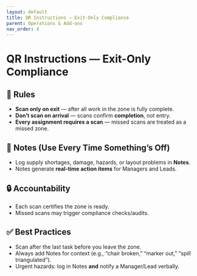 ```yaml
---
layout: default
title: QR Instructions — Exit-Only Compliance
parent: Operations & Add-ons
nav_order: 4
---
```


# QR Instructions — Exit-Only Compliance

## 📱 Rules
- **Scan only on exit** — after all work in the zone is fully complete.  
- **Don’t scan on arrival** — scans confirm **completion**, not entry.  
- **Every assignment requires a scan** — missed scans are treated as a missed zone.

## 📝 Notes (Use Every Time Something’s Off)
- Log supply shortages, damage, hazards, or layout problems in **Notes**.  
- Notes generate **real-time action items** for Managers and Leads.

## 🔒 Accountability
- Each scan certifies the zone is ready.  
- Missed scans may trigger compliance checks/audits.

## ✅ Best Practices
- Scan after the last task before you leave the zone.  
- Always add Notes for context (e.g., “chair broken,” “marker out,” “spill triangulated”).  
- Urgent hazards: log in Notes **and** notify a Manager/Lead verbally.
